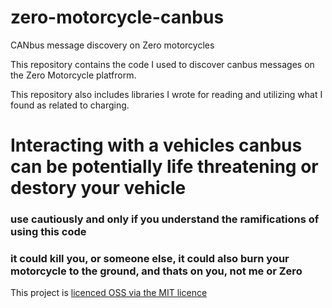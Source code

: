 # zero-motorcycle-canbus
CANbus message discovery on Zero motorcycles

This repository contains the code I used to discover canbus messages on the Zero Motorcycle platfrorm.

This repository also includes libraries I wrote for reading and utilizing what I found as related to charging.

# Interacting with a vehicles canbus can be potentially life threatening or destory your vehicle
### use cautiously and only if you understand the ramifications of using this code
### it could kill you, or someone else, it could also burn your motorcycle to the ground, and thats on you, not me or Zero

This project is [licenced OSS via the MIT licence](./LICENSE)

